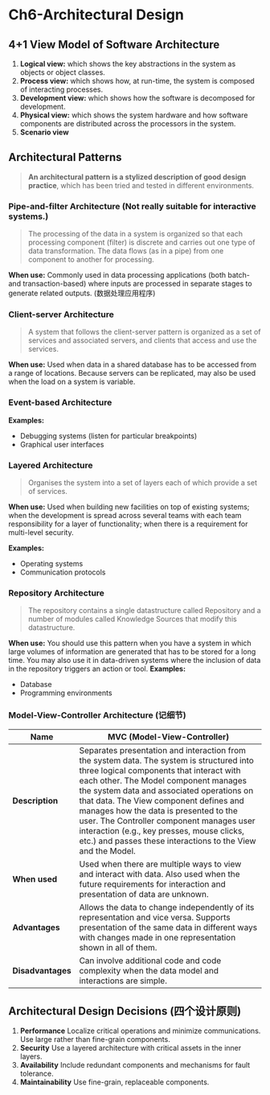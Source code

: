 # Ch6-Architectural Design
## 4+1 View Model of Software Architecture
1. **Logical view:** which shows the key abstractions in the system as objects or object classes.
2. **Process view:** which shows how, at run-time, the system is composed of interacting processes.
3. **Development view:** which shows how the software is decomposed for development.
4. **Physical view:** which shows the system hardware and how software components are distributed across the processors in the system.
5. **Scenario view**

## Architectural Patterns
>**An architectural pattern is a stylized description of good design practice**, which has been tried and tested in different environments.
### Pipe-and-filter Architecture (Not really suitable for interactive systems.)
>The  processing  of  the  data  in  a  system  is  organized  so  that  each processing  component  (filter)  is  discrete  and  carries  out  one  type  of data transformation. The data flows (as in a pipe) from one component to another for processing.

**When use:**
Commonly used in data processing applications (both  batch- and transaction-based)  where inputs are processed in separate stages to generate related outputs. (数据处理应用程序)

### Client-server Architecture
>A system that follows the client-server pattern is organized as a set of services and associated servers, and clients that access and use the services.

**When use:**
Used  when  data  in  a  shared  database  has  to  be  accessed  from  a range of locations. Because servers can be replicated, may also be used when the load on a system is variable.

### Event-based Architecture
**Examples:**
- Debugging systems (listen for particular breakpoints)
- Graphical user interfaces

### Layered Architecture
>Organises the system into a set of layers each of which provide a set of services.

**When use:**
Used when building new facilities on top of existing systems; when the  development  is  spread  across  several  teams  with  each  team responsibility for a layer of functionality; when there is a requirement for multi-level security.

**Examples:**
- Operating systems
- Communication protocols

### Repository Architecture
>The repository contains a single datastructure called Repository and a number of modules called Knowledge Sources that modify this datastructure.

**When use:**
You  should  use  this  pattern  when  you  have  a  system  in  which  large volumes  of  information  are  generated  that  has  to  be  stored  for  a  long time.  You  may  also  use  it  in  data-driven  systems  where  the  inclusion  of data in the repository triggers an action or tool.
**Examples:**
- Database
- Programming environments

### Model-View-Controller Architecture (记细节)
| Name | MVC (Model-View-Controller) |
|----------|----------|
| **Description** | Separates presentation and interaction from the system data. The system is  structured  into  three  logical  components  that  interact  with  each  other. The Model component manages the system data and associated operations on that data. The View component defines and manages how the data is presented to the user. The Controller component manages user interaction  (e.g.,  key  presses,  mouse  clicks,  etc.)  and  passes  these interactions to the View and the Model. |
| **When used** | Used  when  there  are  multiple  ways  to  view  and  interact  with  data. Also used when the future requirements for interaction and presentation of data are unknown.  |
| **Advantages** | Allows  the  data  to  change  independently  of  its  representation  and  vice versa.  Supports  presentation  of  the  same  data  in  different  ways  with changes made in one representation shown in all of them. |
| **Disadvantages** | Can  involve  additional  code  and  code  complexity  when  the  data  model and interactions are simple. |

## Architectural Design Decisions (四个设计原则)
1. **Performance**
 Localize critical operations and minimize communications. Use large rather than fine-grain components.
2. **Security**
Use a layered architecture with critical assets in the inner layers.
3. **Availability**
Include redundant components and mechanisms for fault
tolerance.
4. **Maintainability**
Use fine-grain, replaceable components.